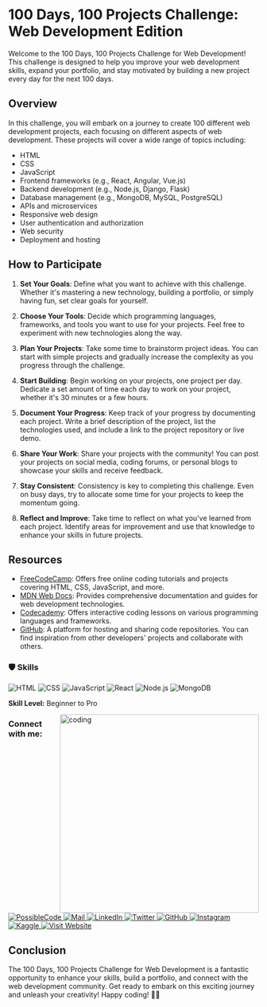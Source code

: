 # 100 Days, 100 Projects Challenge: Web Development Edition

Welcome to the 100 Days, 100 Projects Challenge for Web Development! This challenge is designed to help you improve your web development skills, expand your portfolio, and stay motivated by building a new project every day for the next 100 days.

## Overview

In this challenge, you will embark on a journey to create 100 different web development projects, each focusing on different aspects of web development. These projects will cover a wide range of topics including:

- HTML
- CSS
- JavaScript
- Frontend frameworks (e.g., React, Angular, Vue.js)
- Backend development (e.g., Node.js, Django, Flask)
- Database management (e.g., MongoDB, MySQL, PostgreSQL)
- APIs and microservices
- Responsive web design
- User authentication and authorization
- Web security
- Deployment and hosting

## How to Participate

1. **Set Your Goals**: Define what you want to achieve with this challenge. Whether it's mastering a new technology, building a portfolio, or simply having fun, set clear goals for yourself.

2. **Choose Your Tools**: Decide which programming languages, frameworks, and tools you want to use for your projects. Feel free to experiment with new technologies along the way.

3. **Plan Your Projects**: Take some time to brainstorm project ideas. You can start with simple projects and gradually increase the complexity as you progress through the challenge.

4. **Start Building**: Begin working on your projects, one project per day. Dedicate a set amount of time each day to work on your project, whether it's 30 minutes or a few hours.

5. **Document Your Progress**: Keep track of your progress by documenting each project. Write a brief description of the project, list the technologies used, and include a link to the project repository or live demo.

6. **Share Your Work**: Share your projects with the community! You can post your projects on social media, coding forums, or personal blogs to showcase your skills and receive feedback.

7. **Stay Consistent**: Consistency is key to completing this challenge. Even on busy days, try to allocate some time for your projects to keep the momentum going.

8. **Reflect and Improve**: Take time to reflect on what you've learned from each project. Identify areas for improvement and use that knowledge to enhance your skills in future projects.

## Resources

- [FreeCodeCamp](https://www.freecodecamp.org/): Offers free online coding tutorials and projects covering HTML, CSS, JavaScript, and more.
- [MDN Web Docs](https://developer.mozilla.org/en-US/): Provides comprehensive documentation and guides for web development technologies.
- [Codecademy](https://www.codecademy.com/): Offers interactive coding lessons on various programming languages and frameworks.
- [GitHub](https://github.com/): A platform for hosting and sharing code repositories. You can find inspiration from other developers' projects and collaborate with others.

### 🛡️ Skills


![HTML](https://img.shields.io/badge/HTML-5E5E5E?style=for-the-badge&logo=html5&logoColor=E34F26) ![CSS](https://img.shields.io/badge/CSS-5E5E5E?style=for-the-badge&logo=css3&logoColor=1572B6) ![JavaScript](https://img.shields.io/badge/JavaScript-5E5E5E?style=for-the-badge&logo=javascript&logoColor=F7DF1E) ![React](https://img.shields.io/badge/React-5E5E5E?style=for-the-badge&logo=react&logoColor=61DAFB) ![Node.js](https://img.shields.io/badge/Node.js-5E5E5E?style=for-the-badge&logo=node.js&logoColor=339933) ![MongoDB](https://img.shields.io/badge/MongoDB-5E5E5E?style=for-the-badge&logo=mongodb&logoColor=47A248)

**Skill Level:** Beginner to Pro

<img align="right" alt="coding" width="400" src="https://media.giphy.com/media/LkxiDPFHOpfQrDi2xH/giphy.gif">

<h3 align="left"> Connect with me:</h3>
<div align="left">
  <a href="https://www.possiblecode.tech/">
    <img src="https://img.shields.io/badge/Visit%20Website-Portfolio-blue?style=for-the-badge" alt="PossibleCode" />
  </a>
  <a href="mailto:smayour82@gmail.com">
    <img src="https://img.shields.io/badge/Mail-Contact-informational?style=for-the-badge&logo=gmail" alt="Mail" />
  </a>
  <a href="https://www.linkedin.com/in/syed-mohsin-bukhari/">
    <img src="https://img.shields.io/badge/LinkedIn-Connect-blue?style=for-the-badge&logo=linkedin" alt="LinkedIn" />
  </a>
  <a href="https://twitter.com/Possible_Code">
    <img src="https://img.shields.io/badge/Twitter-Follow-blue?style=for-the-badge&logo=twitter" alt="Twitter" />
  </a>
  <a href="https://github.com/mayourbukhari">
    <img src="https://img.shields.io/badge/GitHub-Follow-blue?style=for-the-badge&logo=github" alt="GitHub" />
  </a>
  <a href="https://www.instagram.com/possible.code">
    <img src="https://img.shields.io/badge/Instagram-Follow-red?style=for-the-badge&logo=instagram" alt="Instagram" />
  </a>
  <a href="https://kaggle.com/mayourbukhari">
    <img src="https://img.shields.io/badge/Kaggle-Profile-blue?style=for-the-badge&logo=kaggle" alt="Kaggle" />
  </a>
  <a href="https://mayourbukhari.github.io/Personal-Portfolio">
    <img src="https://img.shields.io/badge/Visit%20Website-Portfolio-blue?style=for-the-badge" alt="Visit Website" />
  </a>
</div>

## Conclusion

The 100 Days, 100 Projects Challenge for Web Development is a fantastic opportunity to enhance your skills, build a portfolio, and connect with the web development community. Get ready to embark on this exciting journey and unleash your creativity! Happy coding! 🚀🌐
